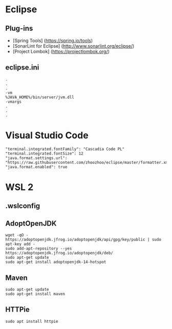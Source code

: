 # Eclipse
## Plug-ins
- [Spring Tools] (https://spring.io/tools)
- [SonarLint for Eclipse] (http://www.sonarlint.org/eclipse/)
- [Project Lombok] (https://projectlombok.org/)

## eclipse.ini
```
.
.
.
-vm
%JAVA_HOME%/bin/server/jvm.dll
-vmargs
.
.
.
```
# Visual Studio Code
```
"terminal.integrated.fontFamily": "Cascadia Code PL"
"terminal.integrated.fontSize": 12
"java.format.settings.url": "https://raw.githubusercontent.com/zhoozhoo/eclipse/master/formatter.xml"
"java.format.enabled": true
```

# WSL 2

## .wslconfig

## AdoptOpenJDK
```
wget -qO - https://adoptopenjdk.jfrog.io/adoptopenjdk/api/gpg/key/public | sudo apt-key add -
sudo add-apt-repository --yes https://adoptopenjdk.jfrog.io/adoptopenjdk/deb/
sudo apt-get update 
sudo apt-get install adoptopenjdk-14-hotspot
```
## Maven
```
sudo apt-get update 
sudo apt-get install maven
```
## HTTPie
```
sudo apt install httpie
```

